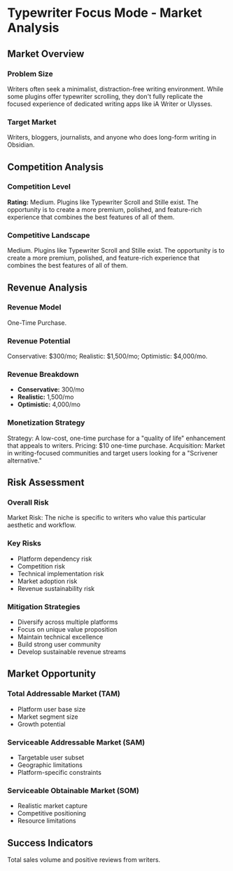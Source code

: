 # Typewriter Focus Mode - Market Analysis

## Market Overview

### Problem Size
Writers often seek a minimalist, distraction-free writing environment. While some plugins offer typewriter scrolling, they don't fully replicate the focused experience of dedicated writing apps like iA Writer or Ulysses.

### Target Market
Writers, bloggers, journalists, and anyone who does long-form writing in Obsidian.

## Competition Analysis

### Competition Level
**Rating:** Medium. Plugins like Typewriter Scroll and Stille exist. The opportunity is to create a more premium, polished, and feature-rich experience that combines the best features of all of them.

### Competitive Landscape
Medium. Plugins like Typewriter Scroll and Stille exist. The opportunity is to create a more premium, polished, and feature-rich experience that combines the best features of all of them.

## Revenue Analysis

### Revenue Model
One-Time Purchase.

### Revenue Potential
Conservative: $300/mo; Realistic: $1,500/mo; Optimistic: $4,000/mo.

### Revenue Breakdown
- **Conservative:** 300/mo
- **Realistic:** 1,500/mo
- **Optimistic:** 4,000/mo

### Monetization Strategy
Strategy: A low-cost, one-time purchase for a "quality of life" enhancement that appeals to writers. Pricing: $10 one-time purchase. Acquisition: Market in writing-focused communities and target users looking for a "Scrivener alternative."

## Risk Assessment

### Overall Risk
Market Risk: The niche is specific to writers who value this particular aesthetic and workflow.

### Key Risks
- Platform dependency risk
- Competition risk
- Technical implementation risk
- Market adoption risk
- Revenue sustainability risk

### Mitigation Strategies
- Diversify across multiple platforms
- Focus on unique value proposition
- Maintain technical excellence
- Build strong user community
- Develop sustainable revenue streams

## Market Opportunity

### Total Addressable Market (TAM)
- Platform user base size
- Market segment size
- Growth potential

### Serviceable Addressable Market (SAM)
- Targetable user subset
- Geographic limitations
- Platform-specific constraints

### Serviceable Obtainable Market (SOM)
- Realistic market capture
- Competitive positioning
- Resource limitations

## Success Indicators
Total sales volume and positive reviews from writers.
